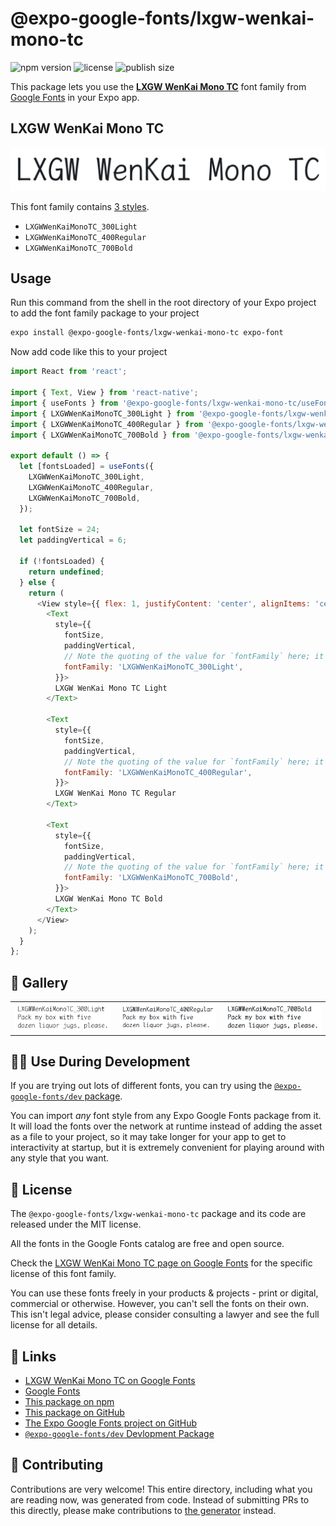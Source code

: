 # @expo-google-fonts/lxgw-wenkai-mono-tc

![npm version](https://flat.badgen.net/npm/v/@expo-google-fonts/lxgw-wenkai-mono-tc)
![license](https://flat.badgen.net/github/license/expo/google-fonts)
![publish size](https://flat.badgen.net/packagephobia/install/@expo-google-fonts/lxgw-wenkai-mono-tc)

This package lets you use the [**LXGW WenKai Mono TC**](https://fonts.google.com/specimen/LXGW+WenKai+Mono+TC) font family from [Google Fonts](https://fonts.google.com/) in your Expo app.

## LXGW WenKai Mono TC

![LXGW WenKai Mono TC](./font-family.png)

This font family contains [3 styles](#-gallery).

- `LXGWWenKaiMonoTC_300Light`
- `LXGWWenKaiMonoTC_400Regular`
- `LXGWWenKaiMonoTC_700Bold`

## Usage

Run this command from the shell in the root directory of your Expo project to add the font family package to your project
```sh
expo install @expo-google-fonts/lxgw-wenkai-mono-tc expo-font
```

Now add code like this to your project
```js
import React from 'react';

import { Text, View } from 'react-native';
import { useFonts } from '@expo-google-fonts/lxgw-wenkai-mono-tc/useFonts';
import { LXGWWenKaiMonoTC_300Light } from '@expo-google-fonts/lxgw-wenkai-mono-tc/300Light';
import { LXGWWenKaiMonoTC_400Regular } from '@expo-google-fonts/lxgw-wenkai-mono-tc/400Regular';
import { LXGWWenKaiMonoTC_700Bold } from '@expo-google-fonts/lxgw-wenkai-mono-tc/700Bold';

export default () => {
  let [fontsLoaded] = useFonts({
    LXGWWenKaiMonoTC_300Light,
    LXGWWenKaiMonoTC_400Regular,
    LXGWWenKaiMonoTC_700Bold,
  });

  let fontSize = 24;
  let paddingVertical = 6;

  if (!fontsLoaded) {
    return undefined;
  } else {
    return (
      <View style={{ flex: 1, justifyContent: 'center', alignItems: 'center' }}>
        <Text
          style={{
            fontSize,
            paddingVertical,
            // Note the quoting of the value for `fontFamily` here; it expects a string!
            fontFamily: 'LXGWWenKaiMonoTC_300Light',
          }}>
          LXGW WenKai Mono TC Light
        </Text>

        <Text
          style={{
            fontSize,
            paddingVertical,
            // Note the quoting of the value for `fontFamily` here; it expects a string!
            fontFamily: 'LXGWWenKaiMonoTC_400Regular',
          }}>
          LXGW WenKai Mono TC Regular
        </Text>

        <Text
          style={{
            fontSize,
            paddingVertical,
            // Note the quoting of the value for `fontFamily` here; it expects a string!
            fontFamily: 'LXGWWenKaiMonoTC_700Bold',
          }}>
          LXGW WenKai Mono TC Bold
        </Text>
      </View>
    );
  }
};

```

## 🔡 Gallery


||||
|-|-|-|
|![LXGWWenKaiMonoTC_300Light](.//300Light/LXGWWenKaiMonoTC_300Light.ttf.png)|![LXGWWenKaiMonoTC_400Regular](.//400Regular/LXGWWenKaiMonoTC_400Regular.ttf.png)|![LXGWWenKaiMonoTC_700Bold](.//700Bold/LXGWWenKaiMonoTC_700Bold.ttf.png)||


## 👩‍💻 Use During Development

If you are trying out lots of different fonts, you can try using the [`@expo-google-fonts/dev` package](https://github.com/expo/google-fonts/tree/master/font-packages/dev#readme).

You can import *any* font style from any Expo Google Fonts package from it. It will load the fonts
over the network at runtime instead of adding the asset as a file to your project, so it may take longer
for your app to get to interactivity at startup, but it is extremely convenient
for playing around with any style that you want.

## 📖 License

The `@expo-google-fonts/lxgw-wenkai-mono-tc` package and its code are released under the MIT license.

All the fonts in the Google Fonts catalog are free and open source.

Check the [LXGW WenKai Mono TC page on Google Fonts](https://fonts.google.com/specimen/LXGW+WenKai+Mono+TC) for the specific license of this font family.

You can use these fonts freely in your products & projects - print or digital, commercial or otherwise. However, you can't sell the fonts on their own. This isn't legal advice, please consider consulting a lawyer and see the full license for all details.

## 🔗 Links

- [LXGW WenKai Mono TC on Google Fonts](https://fonts.google.com/specimen/LXGW+WenKai+Mono+TC)
- [Google Fonts](https://fonts.google.com/)
- [This package on npm](https://www.npmjs.com/package/@expo-google-fonts/lxgw-wenkai-mono-tc)
- [This package on GitHub](https://github.com/expo/google-fonts/tree/master/font-packages/lxgw-wenkai-mono-tc)
- [The Expo Google Fonts project on GitHub](https://github.com/expo/google-fonts)
- [`@expo-google-fonts/dev` Devlopment Package](https://github.com/expo/google-fonts/tree/master/font-packages/dev)

## 🤝 Contributing

Contributions are very welcome! This entire directory, including what you are reading now, was generated from code. Instead of submitting PRs to this directly, please make contributions to [the generator](https://github.com/expo/google-fonts/tree/master/packages/generator) instead.
